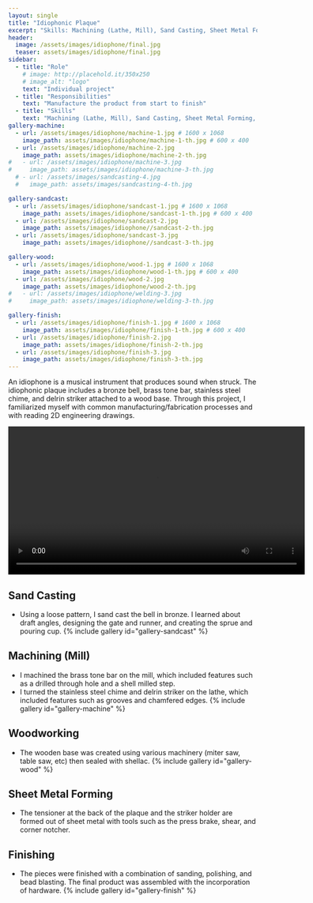 ```yaml
---
layout: single
title: "Idiophonic Plaque"
excerpt: "Skills: Machining (Lathe, Mill), Sand Casting, Sheet Metal Forming, Surface Finishing, Woodworking"
header:
  image: /assets/images/idiophone/final.jpg
  teaser: assets/images/idiophone/final.jpg
sidebar:
  - title: "Role"
    # image: http://placehold.it/350x250
    # image_alt: "logo"
    text: "Individual project"
  - title: "Responsibilities"
    text: "Manufacture the product from start to finish"
  - title: "Skills"
    text: "Machining (Lathe, Mill), Sand Casting, Sheet Metal Forming, Surface Finishing, Woodworking"
gallery-machine:
  - url: /assets/images/idiophone/machine-1.jpg # 1600 x 1068
    image_path: assets/images/idiophone/machine-1-th.jpg # 600 x 400
  - url: /assets/images/idiophone/machine-2.jpg
    image_path: assets/images/idiophone/machine-2-th.jpg
#   - url: /assets/images/idiophone/machine-3.jpg
#     image_path: assets/images/idiophone/machine-3-th.jpg
  # - url: /assets/images/sandcasting-4.jpg
  #   image_path: assets/images/sandcasting-4-th.jpg

gallery-sandcast:
  - url: /assets/images/idiophone/sandcast-1.jpg # 1600 x 1068
    image_path: assets/images/idiophone/sandcast-1-th.jpg # 600 x 400
  - url: /assets/images/idiophone/sandcast-2.jpg
    image_path: assets/images/idiophone//sandcast-2-th.jpg
  - url: /assets/images/idiophone/sandcast-3.jpg
    image_path: assets/images/idiophone//sandcast-3-th.jpg

gallery-wood:
  - url: /assets/images/idiophone/wood-1.jpg # 1600 x 1068
    image_path: assets/images/idiophone/wood-1-th.jpg # 600 x 400
  - url: /assets/images/idiophone/wood-2.jpg
    image_path: assets/images/idiophone/wood-2-th.jpg
#   - url: /assets/images/idiophone/welding-3.jpg
#     image_path: assets/images/idiophone/welding-3-th.jpg

gallery-finish:
  - url: /assets/images/idiophone/finish-1.jpg # 1600 x 1068
    image_path: assets/images/idiophone/finish-1-th.jpg # 600 x 400
  - url: /assets/images/idiophone/finish-2.jpg
    image_path: assets/images/idiophone/finish-2-th.jpg
  - url: /assets/images/idiophone/finish-3.jpg
    image_path: assets/images/idiophone/finish-3-th.jpg
---
```

An idiophone is a musical instrument that produces sound when struck. The idiophonic plaque includes a bronze bell, brass tone bar, stainless steel chime, and delrin striker attached to a wood base.
Through this project, I familiarized myself with common manufacturing/fabrication processes and with reading 2D engineering drawings.

<video controls width="600" >
  <source src="/assets/images/idiophone/final.mp4" type="video/mp4">
  Your browser does not support the video tag.
</video>


## Sand Casting
* Using a loose pattern, I sand cast the bell in bronze. I learned about draft angles, designing the gate and runner, and creating the sprue and pouring cup. 
{% include gallery id="gallery-sandcast" %}

## Machining (Mill)
* I machined the brass tone bar on the mill, which included features such as a drilled through hole and a shell milled step.
* I turned the stainless steel chime and delrin striker on the lathe, which included features such as grooves and chamfered edges.
{% include gallery id="gallery-machine" %}

## Woodworking
* The wooden base was created using various machinery (miter saw, table saw, etc) then sealed with shellac. 
{% include gallery id="gallery-wood" %}

## Sheet Metal Forming
* The tensioner at the back of the plaque and the striker holder are formed out of sheet metal with tools such as the press brake, shear, and corner notcher.

## Finishing
* The pieces were finished with a combination of sanding, polishing, and bead blasting. The final product was assembled with the incorporation of hardware. 
{% include gallery id="gallery-finish" %}




